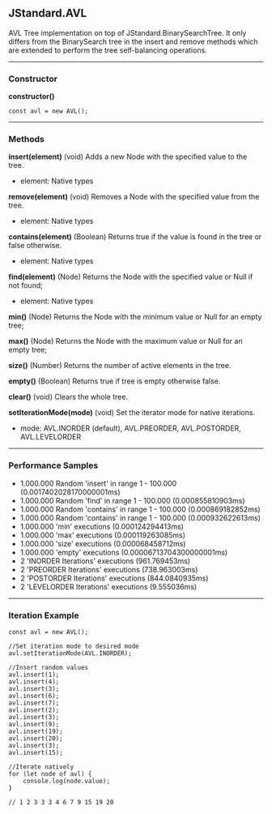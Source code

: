 ## JStandard.AVL

AVL Tree implementation on top of JStandard.BinarySearchTree. It only differs from the BinarySearch tree in the insert and remove methods which are extended to perform the tree self-balancing operations.

----------

### Constructor ###

**constructor()**

    const avl = new AVL();

----------

### Methods ###

**insert(element)** (void) Adds a new Node with the specified value to the tree.

- element: Native types

**remove(element)** (void) Removes a Node with the specified value from the tree.

- element: Native types

**contains(element)** (Boolean) Returns true if the value is found in the tree or false otherwise.

- element: Native types

**find(element)** (Node) Returns the Node with the specified value or Null if not found;

- element: Native types

**min()** (Node) Returns the Node with the minimum value or Null for an empty tree;

**max()** (Node) Returns the Node with the maximum value or Null for an empty tree;

**size()** (Number) Returns the number of active elements in the tree.

**empty()** (Boolean) Returns true if tree is empty otherwise false.

**clear()** (void) Clears the whole tree.

**setIterationMode(mode)** (void) Set the iterator mode for native iterations.

- mode: AVL.INORDER (default), AVL.PREORDER, AVL.POSTORDER, AVL.LEVELORDER


----------

### Performance Samples  ###

- 1.000.000 Random 'insert' in range 1 - 100.000 (0.0017402028170000001ms)
- 1.000.000 Random 'find' in range 1 - 100.000 (0.000855810903ms)
- 1.000.000 Random 'contains' in range 1 - 100.000 (0.000869182852ms)
- 1.000.000 Random 'contains' in range 1 - 100.000 (0.000932622613ms)
- 1.000.000 'min' executions (0.000124294413ms)
- 1.000.000 'max' executions (0.000119263085ms)
- 1.000.000 'size' executions (0.000068458712ms)
- 1.000.000 'empty' executions (0.00006713704300000001ms)
- 2 'INORDER Iterations' executions (961.769453ms)
- 2 'PREORDER Iterations' executions (738.963003ms)
- 2 'POSTORDER Iterations' executions (844.0840935ms)
- 2 'LEVELORDER Iterations' executions (9.555036ms)

----------

### Iteration Example ###

```
const avl = new AVL();

//Set iteration mode to desired mode
avl.setIterationMode(AVL.INORDER);

//Insert random values
avl.insert(1);
avl.insert(4);
avl.insert(3);
avl.insert(6);
avl.insert(7);
avl.insert(2);
avl.insert(3);
avl.insert(9);
avl.insert(19);
avl.insert(20);
avl.insert(3);
avl.insert(15);

//Iterate natively
for (let node of avl) {
	console.log(node.value);
}

// 1 2 3 3 3 4 6 7 9 15 19 20
```